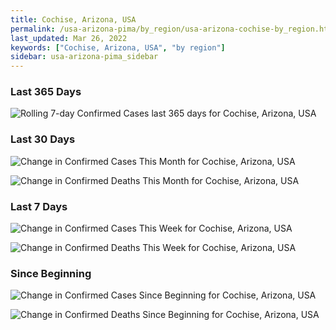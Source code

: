 ```yaml
---
title: Cochise, Arizona, USA
permalink: /usa-arizona-pima/by_region/usa-arizona-cochise-by_region.html
last_updated: Mar 26, 2022
keywords: ["Cochise, Arizona, USA", "by region"]
sidebar: usa-arizona-pima_sidebar
---
```


<h3>Last 365 Days</h3>

![Rolling 7-day Confirmed Cases last 365 days for Cochise, Arizona, USA](/covid_tracker/images/graphs/usa-arizona-cochise-weekly_totals_graph.png)

<h3>Last 30 Days</h3>

![Change in Confirmed Cases This Month for Cochise, Arizona, USA](/covid_tracker/images/graphs/usa-arizona-cochise-delta_confirmed-30_days_graph.png)

![Change in Confirmed Deaths This Month for Cochise, Arizona, USA](/covid_tracker/images/graphs/usa-arizona-cochise-delta_deaths-30_days_graph.png)

<h3>Last 7 Days</h3>

![Change in Confirmed Cases This Week for Cochise, Arizona, USA](/covid_tracker/images/graphs/usa-arizona-cochise-delta_confirmed-7_days_graph.png)

![Change in Confirmed Deaths This Week for Cochise, Arizona, USA](/covid_tracker/images/graphs/usa-arizona-cochise-delta_deaths-7_days_graph.png)

<h3>Since Beginning</h3>

![Change in Confirmed Cases Since Beginning for Cochise, Arizona, USA](/covid_tracker/images/graphs/usa-arizona-cochise-delta_confirmed-since_beginning_graph.png)

![Change in Confirmed Deaths Since Beginning for Cochise, Arizona, USA](/covid_tracker/images/graphs/usa-arizona-cochise-delta_deaths-since_beginning_graph.png)
